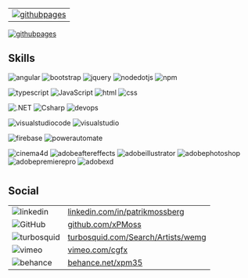 
<!-- ### xPM -->

<table>
<tr><td>
<a href="https://xpmoss.github.io"><img alt="githubpages" src="https://img.shields.io/badge/githubpages-222222?style=for-the-badge&logo=githubpages&logoColor=white"></a>
</td></tr>
</table>

<a href="https://xpmoss.github.io"><img alt="githubpages" src="https://img.shields.io/badge/githubpages-222222?style=for-the-badge&logo=githubpages&logoColor=white"></a>

## Skills
![angular](https://img.shields.io/badge/Angular-de002d?style=for-the-badge&logo=Angular&logoColor=white)
![bootstrap](https://img.shields.io/badge/bootstrap-7952B3?style=for-the-badge&logo=bootstrap&logoColor=white)
![jquery](https://img.shields.io/badge/jquery-0769AD?style=for-the-badge&logo=jquery&logoColor=white&Link=https://example.com)
![nodedotjs](https://img.shields.io/badge/node.js-339933?style=for-the-badge&logo=nodedotjs&logoColor=white)
![npm](https://img.shields.io/badge/npm-CB3837?style=for-the-badge&logo=npm&logoColor=white)

![typescript](https://img.shields.io/badge/typescript-F7DF1E?style=for-the-badge&logo=typescript&logoColor=black)
![JavaScript](https://img.shields.io/badge/JavaScript-F7DF1E?style=for-the-badge&logo=JavaScript&logoColor=black)
![html](https://img.shields.io/badge/html-E34F26?style=for-the-badge&logo=Html5&logoColor=white)
![css](https://img.shields.io/badge/css-1572B6?style=for-the-badge&logo=Css3&logoColor=white)

![.NET](https://img.shields.io/badge/.NET-512BD4?style=for-the-badge&logo=.NET&logoColor=white)
![Csharp](https://img.shields.io/badge/Csharp-512BD4?style=for-the-badge&logo=Csharp&logoColor=white)
![devops](https://img.shields.io/badge/DevOps-0078D7?style=for-the-badge&logo=azuredevops&logoColor=white)

![visualstudiocode](https://img.shields.io/badge/Visual_studio_code-007ACC?style=for-the-badge&logo=visualstudiocode&logoColor=white)
![visualstudio](https://img.shields.io/badge/visual_studio-5C2D91?style=for-the-badge&logo=visualstudio&logoColor=white)

![firebase](https://img.shields.io/badge/firebase-F7DF1E?style=for-the-badge&logo=firebase&logoColor=black)
![powerautomate](https://img.shields.io/badge/power_automate-0066FF?style=for-the-badge&logo=powerautomate&logoColor=white)

![cinema4d](https://img.shields.io/badge/Cinema_4D-011A6A?style=for-the-badge&logo=cinema4d&logoColor=white)
![adobeaftereffects](https://img.shields.io/badge/After_Effects-9999FF?style=for-the-badge&logo=adobeaftereffects&logoColor=white)
![adobeillustrator](https://img.shields.io/badge/Adobe_Illustrator-FF9A00?style=for-the-badge&logo=adobeillustrator&logoColor=white)
![adobephotoshop](https://img.shields.io/badge/Adobe_Photoshop-31A8FF?style=for-the-badge&logo=adobephotoshop&logoColor=white)
![adobepremierepro](https://img.shields.io/badge/Adobe_Premiere_Pro-9999FF?style=for-the-badge&logo=adobepremierepro&logoColor=white)
![adobexd](https://img.shields.io/badge/Adobe_XD-FF61F6?style=for-the-badge&logo=adobexd&logoColor=white)
#

## Social
|  |  |
|---|---|
| ![linkedin](https://img.shields.io/badge/LinkedIn-0A66C2?style=for-the-badge&logo=LinkedIn&logoColor=white) |[linkedin.com/in/patrikmossberg](<https://www.linkedin.com/in/patrikmossberg>) |
| ![GitHub](https://img.shields.io/badge/GitHub-000000?style=for-the-badge&logo=GitHub&logoColor=white&link=https://github.com/xPMoss") |[github.com/xPMoss](<https://github.com/xPMoss>) |
| ![turbosquid](https://img.shields.io/badge/turbosquid-FF8135?style=for-the-badge&logo=turbosquid&logoColor=white) |[turbosquid.com/Search/Artists/wemg](<https://www.turbosquid.com/Search/Artists/wemg?referral=wemg>) |
| ![vimeo](https://img.shields.io/badge/Vimeo-1AB7EA?style=for-the-badge&logo=vimeo&logoColor=white) |[vimeo.com/cgfx](<https://vimeo.com/cgfx>) |
| ![behance](https://img.shields.io/badge/behance-1769FF?style=for-the-badge&logo=behance&logoColor=white) |[behance.net/xpm35](<https://www.behance.net/xpm35>) |